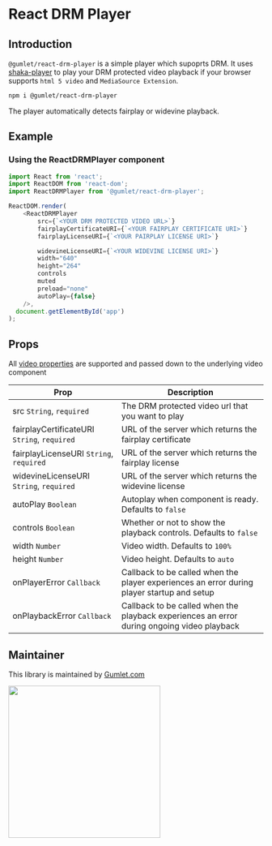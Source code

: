 # React DRM Player

## Introduction

`@gumlet/react-drm-player` is a simple player which supoprts DRM.
It uses [shaka-player](https://github.com/shaka-project/shaka-player) to play your DRM protected video playback if your browser supports `html 5 video` and `MediaSource Extension`.

```bash
npm i @gumlet/react-drm-player
```

The player automatically detects fairplay or widevine playback.

## Example

### Using the ReactDRMPlayer component

```javascript
import React from 'react';
import ReactDOM from 'react-dom';
import ReactDRMPlayer from '@gumlet/react-drm-player';

ReactDOM.render(
    <ReactDRMPlayer 
        src={`<YOUR DRM PROTECTED VIDEO URL>`} 
        fairplayCertificateURI={`<YOUR FAIRPLAY CERTIFICATE URI>`}
        fairplayLicenseURI={`<YOUR PAIRPLAY LICENSE URI>`}

        widevineLicenseURI={`<YOUR WIDEVINE LICENSE URI>`}
        width="640" 
        height="264" 
        controls 
        muted
        preload="none"
        autoPlay={false}
    />,
  document.getElementById('app')
);
```

## Props

All [video properties](https://www.w3schools.com/tags/att_video_poster.asp) are supported and passed down to the underlying video component

| Prop                     | Description                                                                                                             |
| ------------------------ | ----------------------------------------------------------------------------------------------------------------------- |
| src `String`, `required` | The DRM protected video url that you want to play                                                                                       |
| fairplayCertificateURI `String`, `required` | URL of the server which returns the fairplay certificate                                                                                       |
| fairplayLicenseURI `String`, `required` | URL of the server which returns the fairplay license                                                                                       |
| widevineLicenseURI `String`, `required` | URL of the server which returns the widevine license                                                                                       |
| autoPlay `Boolean`       | Autoplay when component is ready. Defaults to `false`                                                                   |
| controls `Boolean`       | Whether or not to show the playback controls. Defaults to `false`                                                       |
| width `Number`           | Video width. Defaults to `100%`                                                                                         |
| height `Number`          | Video height. Defaults to `auto`                                                                                        |
| onPlayerError `Callback`          | Callback to be called when the player experiences an error during player startup and setup                                                                                       |
| onPlaybackError `Callback`          | Callback to be called when the playback experiences an error during ongoing video playback                                                                                        |

## Maintainer

This library is maintained by <a href="https://www.gumlet.com" target="_blank">Gumlet.com</a>

[<img src="https://assets.gumlet.com/public/img/logo.png" width="300px">](https://www.gumlet.com)

<!-- markdownlint-enable -->
<!-- prettier-ignore-end -->